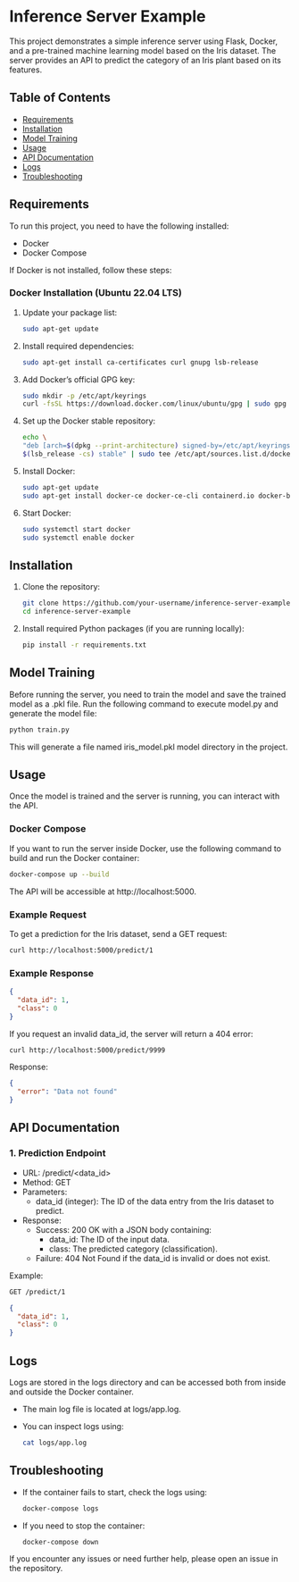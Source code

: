 # Inference Server Example

This project demonstrates a simple inference server using Flask, Docker, and a pre-trained machine learning model based on the Iris dataset. The server provides an API to predict the category of an Iris plant based on its features.

## Table of Contents

- [Requirements](#requirements)
- [Installation](#installation)
- [Model Training](#model-training)
- [Usage](#usage)
- [API Documentation](#api-documentation)
- [Logs](#logs)
- [Troubleshooting](#troubleshooting)

## Requirements

To run this project, you need to have the following installed:

- Docker
- Docker Compose

If Docker is not installed, follow these steps:

### Docker Installation (Ubuntu 22.04 LTS)

1. Update your package list:

    ```bash
    sudo apt-get update
    ```

2. Install required dependencies:
    ```bash
    sudo apt-get install ca-certificates curl gnupg lsb-release
    ```

3. Add Docker’s official GPG key:
    ```bash
    sudo mkdir -p /etc/apt/keyrings
    curl -fsSL https://download.docker.com/linux/ubuntu/gpg | sudo gpg --dearmor -o /etc/apt/keyrings/docker.gpg
    ```

4. Set up the Docker stable repository:
    ```bash
    echo \
    "deb [arch=$(dpkg --print-architecture) signed-by=/etc/apt/keyrings/docker.gpg] https://download.docker.com/linux/ubuntu \
    $(lsb_release -cs) stable" | sudo tee /etc/apt/sources.list.d/docker.list > /dev/null
    ```

5. Install Docker:
    ```bash
    sudo apt-get update
    sudo apt-get install docker-ce docker-ce-cli containerd.io docker-buildx-plugin docker-compose-plugin
    ```

6. Start Docker:
    ```bash
    sudo systemctl start docker
    sudo systemctl enable docker
    ```

## Installation

1. Clone the repository:
    ```bash
    git clone https://github.com/your-username/inference-server-example.git
    cd inference-server-example
    ```

2. Install required Python packages (if you are running locally):
    ```bash
    pip install -r requirements.txt
    ```

## Model Training

Before running the server, you need to train the model and save the trained model as a .pkl file. Run the following command to execute model.py and generate the model file:

```bash
python train.py
```

This will generate a file named iris_model.pkl model directory in the project.

## Usage

Once the model is trained and the server is running, you can interact with the API.

### Docker Compose

If you want to run the server inside Docker, use the following command to build and run the Docker container:

```bash
docker-compose up --build
```

The API will be accessible at http://localhost:5000.

### Example Request

To get a prediction for the Iris dataset, send a GET request:

```bash
curl http://localhost:5000/predict/1
```

### Example Response

```json
{
  "data_id": 1,
  "class": 0
}
```

If you request an invalid data_id, the server will return a 404 error:

```bash
curl http://localhost:5000/predict/9999
```

Response:

```json
{
  "error": "Data not found"
}
```

## API Documentation

### 1. Prediction Endpoint

- URL: /predict/<data_id>
- Method: GET
- Parameters:
    - data_id (integer): The ID of the data entry from the Iris dataset to predict.
- Response:
    - Success: 200 OK with a JSON body containing:
        - data_id: The ID of the input data.
        - class: The predicted category (classification).
    - Failure: 404 Not Found if the data_id is invalid or does not exist.

Example:

```bash
GET /predict/1
```

```json
{
  "data_id": 1,
  "class": 0
}
```

## Logs

Logs are stored in the logs directory and can be accessed both from inside and outside the Docker container.

- The main log file is located at logs/app.log.
- You can inspect logs using:

    ```bash
    cat logs/app.log
    ```

## Troubleshooting

- If the container fails to start, check the logs using:

    ```bash
    docker-compose logs
    ```

- If you need to stop the container:

    ```bash
    docker-compose down
    ```

If you encounter any issues or need further help, please open an issue in the repository.
